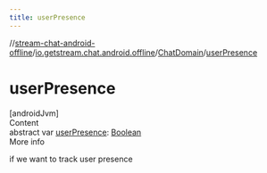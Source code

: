 ```yaml
---
title: userPresence
---
```

//[stream-chat-android-offline](../../../index.md)/[io.getstream.chat.android.offline](../index.md)/[ChatDomain](index.md)/[userPresence](userPresence.md)



# userPresence  
[androidJvm]  
Content  
abstract var [userPresence](userPresence.md): [Boolean](https://kotlinlang.org/api/latest/jvm/stdlib/kotlin/-boolean/index.html)  
More info  


if we want to track user presence

  



